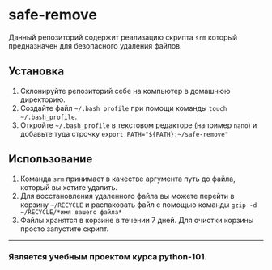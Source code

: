 # safe-remove
Данный репозиторий содержит реализацию скрипта ```srm``` который предназначен для безопасного удаления файлов.
## Установка
1. Склонируйте репозиторий себе на компьютер в домашнюю директорию.
2. Создайте файл ```~/.bash_profile``` при помощи команды ```touch ~/.bash_profile```.
3. Откройте ```~/.bash_profile``` в текстовом редакторе (например ```nano```) и добавьте туда строчку ```export PATH="${PATH}:~/safe-remove"```
## Использование
1. Команда ```srm``` принимает в качестве аргумента путь до файла, который вы хотите удалить.
2. Для восстановления удаленного файла вы можете перейти в корзину ```~/RECYCLE``` и распаковать файл с помощью команды ```gzip -d ~/RECYCLE/*имя вашего файла*```
3. Файлы хранятся в корзине в течении 7 дней. Для очистки корзины просто запустите скрипт.
***

### Является учебным проектом курса python-101.
